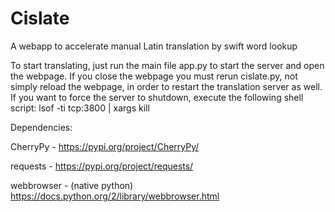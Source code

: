 # Cislate
A webapp to accelerate manual Latin translation by swift word lookup

To start translating, just run the main file app.py to start the server and open the webpage. If you close the webpage you must rerun cislate.py, not simply reload the webpage, in order to restart the translation server as well. If you want to force the server to shutdown, execute the following shell script:
lsof -ti tcp:3800 | xargs kill

Dependencies:

CherryPy - https://pypi.org/project/CherryPy/

requests - https://pypi.org/project/requests/

webbrowser - (native python) https://docs.python.org/2/library/webbrowser.html
